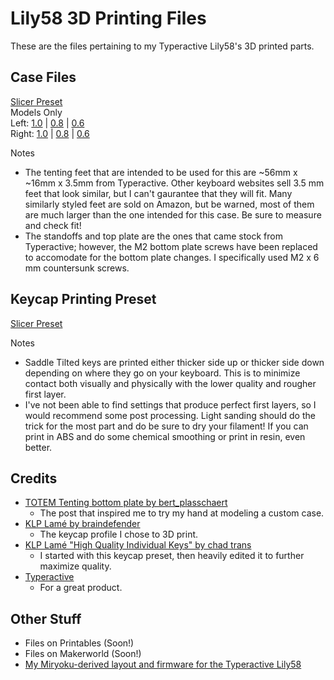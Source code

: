 # Lily58 3D Printing Files  
These are the files pertaining to my Typeractive Lily58's 3D printed parts.  
  
## Case Files   
[Slicer Preset](https://github.com/xanderru/lily58-3D-printing/blob/main/data/case/lily58.3mf)  
Models Only  
Left: [1.0](https://github.com/xanderru/lily58-3D-printing/blob/main/data/case/lily58_left.stl) | [0.8](https://github.com/xanderru/lily58-3D-printing/blob/main/data/case/lily58_left0.8.stl) | [0.6](https://github.com/xanderru/lily58-3D-printing/blob/main/data/case/lily58_left0.6.stl)  
Right: [1.0](https://github.com/xanderru/lily58-3D-printing/blob/main/data/case/lily58_right.stl) | [0.8](https://github.com/xanderru/lily58-3D-printing/blob/main/data/case/lily58_left0.8.stl) | [0.6](https://github.com/xanderru/lily58-3D-printing/blob/main/data/case/lily58_left0.6.stl)  
  
Notes  
- The tenting feet that are intended to be used for this are ~56mm x ~16mm x 3.5mm from Typeractive. Other keyboard websites sell 3.5 mm feet that look similar, but I can't gaurantee that they will fit. Many similarly styled feet are sold on Amazon, but be warned, most of them are much larger than the one intended for this case. Be sure to measure and check fit! 
- The standoffs and top plate are the ones that came stock from Typeractive; however, the M2 bottom plate screws have been replaced to accomodate for the bottom plate changes. I specifically used M2 x 6 mm countersunk screws. 
  
## Keycap Printing Preset  
[Slicer Preset](https://github.com/xanderru/lily58-3D-printing/blob/main/data/keycaps/klp-lam%C3%A9-preset.3mf)
  
Notes  
- Saddle Tilted keys are printed either thicker side up or thicker side down depending on where they go on your keyboard. This is to minimize contact both visually and physically with the lower quality and rougher first layer.  
- I've not been able to find settings that produce perfect first layers, so I would recommend some post processing. Light sanding should do the trick for the most part and do be sure to dry your filament! If you can print in ABS and do some chemical smoothing or print in resin, even better.
  
## Credits   
- [TOTEM Tenting bottom plate by bert_plasschaert](https://www.reddit.com/r/ErgoMechKeyboards/comments/1dmirsg/totem_tenting_bottom_plate/)  
  - The post that inspired me to try my hand at modeling a custom case.  
- [KLP Lamé by braindefender](https://github.com/braindefender/KLP-Lame-Keycaps)  
  - The keycap profile I chose to 3D print.  
- [KLP Lamé "High Quality Individual Keys" by chad trans](https://makerworld.com/en/models/196991-klp-lame-kailh-choc-keycaps?from=search#profileId-513815)  
  - I started with this keycap preset, then heavily edited it to further maximize quality.   
- [Typeractive](https://typeractive.xyz/)  
  - For a great product.  

## Other Stuff
- Files on Printables (Soon!)
- Files on Makerworld (Soon!)
- [My Miryoku-derived layout and firmware for the Typeractive Lily58](https://github.com/xanderru/lily58-miryoku-keymap-editor)
